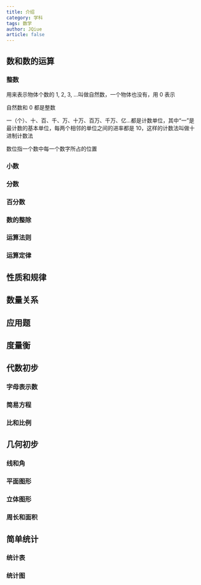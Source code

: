 ```yaml
---
title: 介绍
category: 学科
tags: 数学
author: JQiue
article: false
---
```


## 数和数的运算

### 整数

用来表示物体个数的 1, 2, 3, ...叫做自然数，一个物体也没有，用 0 表示

自然数和 0 都是整数

一（个）、十、百、千、万、十万、百万、千万、亿...都是计数单位，其中“一”是最计数的基本单位，每两个相邻的单位之间的进率都是 10，这样的计数法叫做十进制计数法

数位指一个数中每一个数字所占的位置

### 小数

### 分数

### 百分数

### 数的整除

### 运算法则

### 运算定律

## 性质和规律

## 数量关系

## 应用题

## 度量衡

## 代数初步

### 字母表示数

### 简易方程

### 比和比例

## 几何初步

### 线和角

### 平面图形

### 立体图形

### 周长和面积

## 简单统计

### 统计表

### 统计图
